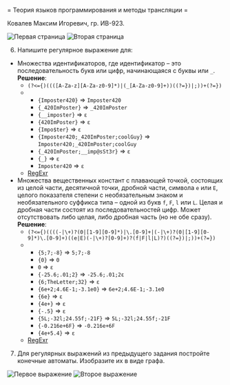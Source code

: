= Теория языков программирования и методы трансляции =

Ковалев Максим Игоревич, гр. ИВ-923.

![Первая страница](./static/lab-01-1.svg)
![Вторая страница](./static/lab-01-2.svg)

6. Напишите регулярное выражение для:
  - Множества идентификаторов, где идентификатор – это последовательность букв или цифр, начинающаяся с буквы или `_`.<br />**Решение**:
    - `(?<={)((([A-Za-z][A-Za-z0-9]*)|(_[A-Za-z0-9]+))((?=})|;))+(?=})`
    -
      * `{Imposter420}` ⇒ `Imposter420`
      * `{_420ImPoster}` ⇒ `_420ImPoster`
      * `{__imposter}` ⇒ `ε`
      * `{420ImPoster}` ⇒ `ε`
      * `{Impo$ter}` ⇒ `ε`
      * `{Imposter420;_420ImPoster;coolGuy}` ⇒ `Imposter420;_420ImPoster;coolGuy`
      * `{_420ImPoster;__imp@sSt3r}` ⇒ `ε`
      * `{_}` ⇒ `ε`
      * `Imposter420` ⇒ `ε`
    - [RegExr](https://regexr.com/6guc4)
  - Множества вещественных констант с плавающей точкой, состоящих из целой части, десятичной точки, дробной части, символа `е` или `Е`, целого показателя степени с необязательным знаком и необязательного суффикса типа – одной из букв `f`, `F`, `l` или `L`. Целая и дробная части состоят из последовательностей цифр. Может отсутствовать либо целая, либо дробная часть (но не обе сразу).<br />**Решение**:
    - `(?<={)((((-|\+)?(0|[1-9][0-9]*)|\.[0-9]+|(-|\+)?(0|[1-9][0-9]*)\.[0-9]+)((e|E)(-|\+)?[0-9]+)?(f|F|l|L)?)((?=})|;))+(?=})`
    - 
      * `{5;7;-8}` ⇒ `5;7;-8`
      * `{0}` ⇒ `0`
      * `0` ⇒ `ε`
      * `{-25.6;.01;2}` ⇒ `-25.6;.01;2ε`
      * `{6;TheLetter;32}` ⇒ `ε`
      * `{6e+2;4.6E-1;-3.1e0}` ⇒ `6e+2;4.6E-1;-3.1e0`
      * `{6e}` ⇒ `ε`
      * `{4e+}` ⇒ `ε`
      * `{-.5}` ⇒ `ε`
      * `{5L;-32l;24.55f;-21F}` ⇒ `5L;-32l;24.55f;-21F`
      * `{-0.216e+6F}` ⇒ `-0.216e+6F`
      * `{4e+5.4}` ⇒ `ε`
    - [RegExr](https://regexr.com/6gudb)

7. Для регулярных выражений из предыдущего задания постройте конечные автоматы. Изобразите их в виде графа.

![Первое выражение](./static/lab01_task7_1.svg)
![Второе выражение](./static/lab01_task7_2.svg)